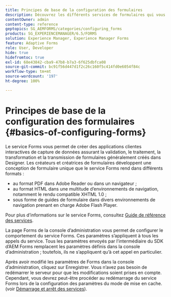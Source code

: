 ```yaml
---
title: Principes de base de la configuration des formulaires
description: Découvrez les différents services de formulaires qui vous permettent de créer des applications interactives de capture de données.
contentOwner: admin
content-type: reference
geptopics: SG_AEMFORMS/categories/configuring_forms
products: SG_EXPERIENCEMANAGER/6.5/FORMS
solution: Experience Manager, Experience Manager Forms
feature: Adaptive Forms
role: User, Developer
hide: true
hidefromtoc: true
exl-id: 68e43842-cba9-47b8-b7a3-6f625dbfca08
source-git-commit: bc91f56d447d1f2c26c160f5c414fd0e6054f84c
workflow-type: tm+mt
source-wordcount: '197'
ht-degree: 100%

---
```


# Principes de base de la configuration des formulaires {#basics-of-configuring-forms}

Le service Forms vous permet de créer des applications clientes interactives de capture de données assurant la validation, le traitement, la transformation et la transmission de formulaires généralement créés dans Designer. Les créateurs et créatrices de formulaires développent une conception de formulaire unique que le service Forms rend dans différents formats :

* au format PDF dans Adobe Reader ou dans un navigateur ;
* au format HTML dans une multitude d’environnements de navigation, notamment le rendu compatible XHTML 1.0 ;
* sous forme de guides de formulaire dans divers environnements de navigation prenant en charge Adobe Flash Player.

Pour plus d’informations sur le service Forms, consultez [Guide de référence des services](https://help.adobe.com/fr_FR/livecycle/11.0/Services/index.html).

La page Forms de la console d’administration vous permet de configurer le comportement du service Forms. Ces paramètres s’appliquent à tous les appels du service. Tous les paramètres envoyés par l’intermédiaire du SDK d’AEM Forms remplacent les paramètres définis dans la console d’administration ; toutefois, ils ne s’appliquent qu’à cet appel en particulier.

Après avoir modifié les paramètres de Forms dans la console d’administration, cliquez sur Enregistrer. Vous n’avez pas besoin de redémarrer le serveur pour que les modifications soient prises en compte. Cependant, vous devrez peut-être procéder au redémarrage du service Forms lors de la configuration des paramètres du mode de mise en cache. (voir [Démarrage et arrêt des services](/help/forms/using/admin-help/starting-stopping-services.md#starting-and-stopping-services)).
